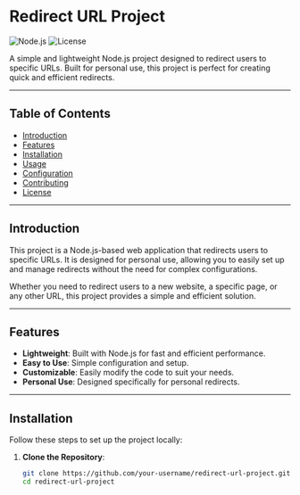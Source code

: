 # Redirect URL Project

![Node.js](https://img.shields.io/badge/Node.js-18.x-green)
![License](https://img.shields.io/badge/License-MIT-blue)

A simple and lightweight Node.js project designed to redirect users to specific URLs. Built for personal use, this project is perfect for creating quick and efficient redirects.

---

## Table of Contents

- [Introduction](#introduction)
- [Features](#features)
- [Installation](#installation)
- [Usage](#usage)
- [Configuration](#configuration)
- [Contributing](#contributing)
- [License](#license)

---

## Introduction

This project is a Node.js-based web application that redirects users to specific URLs. It is designed for personal use, allowing you to easily set up and manage redirects without the need for complex configurations.

Whether you need to redirect users to a new website, a specific page, or any other URL, this project provides a simple and efficient solution.

---

## Features

- **Lightweight**: Built with Node.js for fast and efficient performance.
- **Easy to Use**: Simple configuration and setup.
- **Customizable**: Easily modify the code to suit your needs.
- **Personal Use**: Designed specifically for personal redirects.

---

## Installation

Follow these steps to set up the project locally:

1. **Clone the Repository**:
   ```bash
   git clone https://github.com/your-username/redirect-url-project.git
   cd redirect-url-project